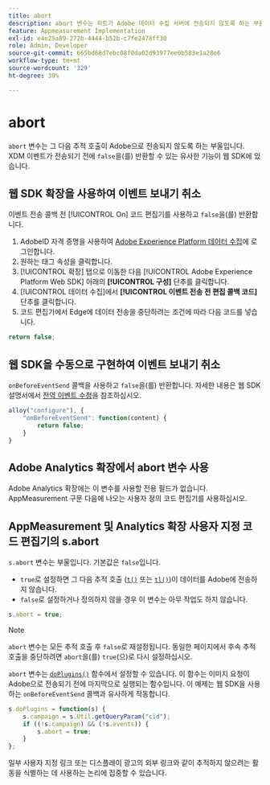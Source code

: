 ```yaml
---
title: abort
description: abort 변수는 히트가 Adobe 데이터 수집 서버에 전송되지 않도록 하는 부울입니다.
feature: Appmeasurement Implementation
exl-id: e4e25a89-272b-4444-b52b-c7fe2478ff30
role: Admin, Developer
source-git-commit: 665bd68d7ebc08f0da02d93977ee0b583e1a28e6
workflow-type: tm+mt
source-wordcount: '329'
ht-degree: 39%

---
```


# abort

`abort` 변수는 그 다음 추적 호출이 Adobe으로 전송되지 않도록 하는 부울입니다. XDM 이벤트가 전송되기 전에 `false`을(를) 반환할 수 있는 유사한 기능이 웹 SDK에 있습니다.

## 웹 SDK 확장을 사용하여 이벤트 보내기 취소

이벤트 전송 콜백 전 [!UICONTROL On] 코드 편집기를 사용하고 `false`을(를) 반환합니다.

1. AdobeID 자격 증명을 사용하여 [Adobe Experience Platform 데이터 수집](https://experience.adobe.com/data-collection)에 로그인합니다.
1. 원하는 태그 속성을 클릭합니다.
1. [!UICONTROL 확장] 탭으로 이동한 다음 [!UICONTROL Adobe Experience Platform Web SDK] 아래의 **[!UICONTROL 구성]** 단추를 클릭합니다.
1. [!UICONTROL 데이터 수집]에서 **[!UICONTROL 이벤트 전송 전 편집 콜백 코드]** 단추를 클릭합니다.
1. 코드 편집기에서 Edge에 데이터 전송을 중단하려는 조건에 따라 다음 코드를 넣습니다.

```js
return false;
```

## 웹 SDK을 수동으로 구현하여 이벤트 보내기 취소

`onBeforeEventSend` 콜백을 사용하고 `false`을(를) 반환합니다. 자세한 내용은 웹 SDK 설명서에서 [전역 이벤트 수정](https://experienceleague.adobe.com/docs/experience-platform/edge/fundamentals/tracking-events.html?lang=ko#modifying-events-globally)을 참조하십시오.

```js
alloy("configure"), {
    "onBeforeEventSend": function(content) {
        return false;
    }
}
```

## Adobe Analytics 확장에서 abort 변수 사용

Adobe Analytics 확장에는 이 변수를 사용할 전용 필드가 없습니다. AppMeasurement 구문 다음에 나오는 사용자 정의 코드 편집기를 사용하십시오.

## AppMeasurement 및 Analytics 확장 사용자 지정 코드 편집기의 s.abort

`s.abort` 변수는 부울입니다. 기본값은 `false`입니다.

* `true`로 설정하면 그 다음 추적 호출 ([`t()`](../functions/t-method.md) 또는 [`tl()`](../functions/tl-method.md))이 데이터를 Adobe에 전송하지 않습니다.
* `false`로 설정하거나 정의하지 않을 경우 이 변수는 아무 작업도 하지 않습니다.

```js
s.abort = true;
```

>[!NOTE]
>
>`abort` 변수는 모든 추적 호출 후 `false`로 재설정됩니다. 동일한 페이지에서 후속 추적 호출을 중단하려면 `abort`을(를) `true`(으)로 다시 설정하십시오.

`abort` 변수는 [`doPlugins()`](../functions/doplugins.md) 함수에서 설정할 수 있습니다. 이 함수는 이미지 요청이 Adobe으로 전송되기 전에 마지막으로 실행되는 함수입니다. 이 예제는 웹 SDK을 사용하는 `onBeforeEventSend` 콜백과 유사하게 작동합니다.

```js
s.doPlugins = function(s) {
    s.campaign = s.Util.getQueryParam("cid");
    if ((!s.campaign) && (!s.events)) {
        s.abort = true;
    }
};
```

일부 사용자 지정 링크 또는 디스플레이 광고의 외부 링크와 같이 추적하지 않으려는 활동을 식별하는 데 사용하는 논리에 집중할 수 있습니다.
